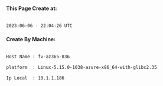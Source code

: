 
   
#### This Page Create at:

```bash

2023-06-06 - 22:04:26 UTC

```

#### Create By Machine:

```bash

Host Name : fv-az365-836

platform  : Linux-5.15.0-1038-azure-x86_64-with-glibc2.35

Ip Local  : 10.1.1.186

```

